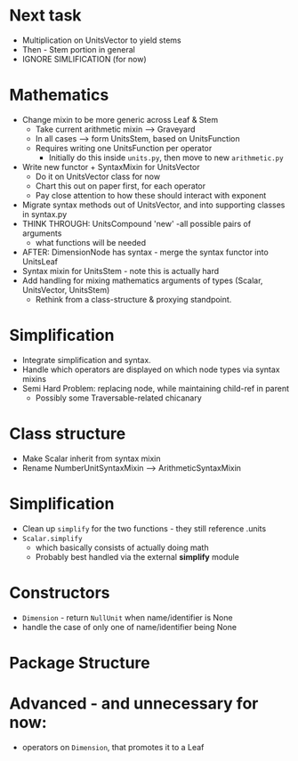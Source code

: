 
# Next task
* Multiplication on UnitsVector to yield stems
* Then - Stem portion in general
* IGNORE SIMLIFICATION (for now)

# Mathematics
* Change mixin to be more generic across Leaf & Stem
    - Take current arithmetic mixin --> Graveyard
    - In all cases --> form UnitsStem, based on UnitsFunction
    - Requires writing one UnitsFunction per operator
        + Initially do this inside `units.py`, then move to new `arithmetic.py`
* Write new functor + SyntaxMixin for UnitsVector
    - Do it on UnitsVector class for now
    - Chart this out on paper first, for each operator
    - Pay close attention to how these should interact with exponent
* Migrate syntax methods out of UnitsVector, and into supporting classes in syntax.py
* THINK THROUGH: UnitsCompound 'new' -all possible pairs of arguments
    - what functions will be needed
* AFTER: DimensionNode has syntax - merge the syntax functor into UnitsLeaf
* Syntax mixin for UnitsStem - note this is actually hard
* Add handling for mixing mathematics arguments of types (Scalar, UnitsVector, UnitsStem)
    - Rethink from a class-structure & proxying standpoint.

# Simplification
* Integrate simplification and syntax.
* Handle which operators are displayed on which node types via syntax mixins
* Semi Hard Problem: replacing node, while maintaining child-ref in parent
    - Possibly some Traversable-related chicanary



# Class structure
* Make Scalar inherit from syntax mixin
* Rename NumberUnitSyntaxMixin --> ArithmeticSyntaxMixin

# Simplification
* Clean up `simplify` for the two functions - they still reference .units
* `Scalar.simplify`
    - which basically consists of actually doing math
    - Probably best handled via the external **simplify** module

# Constructors
* `Dimension` - return `NullUnit` when name/identifier is None
* handle the case of only one of name/identifier being None


# Package Structure

# Advanced - and unnecessary for now:
* operators on `Dimension`, that promotes it to a Leaf
